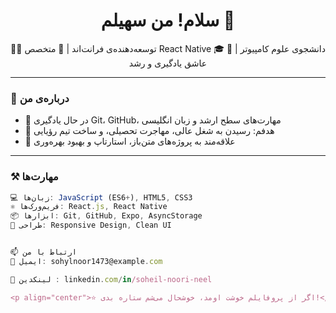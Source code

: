 <h1 align="center">سلام! من سهیلم 👋</h1>

<p align="center">
🧑‍💻 توسعه‌دهنده‌ی فرانت‌اند | 📱 متخصص React Native  
🎓 دانشجوی علوم کامپیوتر | 🚀 عاشق یادگیری و رشد  
</p>

---

### 🧠 درباره‌ی من
- 🌱 در حال یادگیری Git، GitHub، مهارت‌های سطح ارشد و زبان انگلیسی  
- 🎯 هدفم: رسیدن به شغل عالی، مهاجرت تحصیلی، و ساخت تیم رؤیایی  
- 🔭 علاقه‌مند به پروژه‌های متن‌باز، استارتاپ و بهبود بهره‌وری  

---

### ⚒️ مهارت‌ها
```js
💻 زبان‌ها: JavaScript (ES6+), HTML5, CSS3  
⚛️ فریم‌ورک‌ها: React.js, React Native  
📦 ابزارها: Git, GitHub, Expo, AsyncStorage  
🎨 طراحی: Responsive Design, Clean UI  


📫 ارتباط با من
📧 ایمیل: sohylnoor1473@example.com

💼 لینکدین : linkedin.com/in/soheil-noori-neel

<p align="center">⭐ اگر از پروفایلم خوشت اومد، خوشحال می‌شم ستاره بدی!</p> ```
